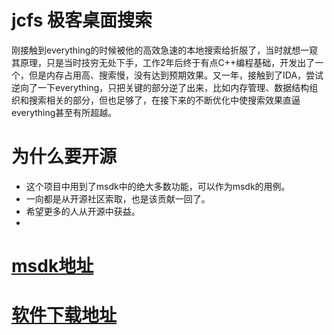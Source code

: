 # jcfs 极客桌面搜索
刚接触到everything的时候被他的高效急速的本地搜索给折服了，当时就想一窥其原理，只是当时技穷无处下手，工作2年后终于有点C++编程基础，开发出了一个，但是内存占用高、搜索慢，没有达到预期效果。又一年，接触到了IDA，尝试逆向了一下everything，只把关键的部分逆了出来，比如内存管理、数据结构组织和搜索相关的部分，但也足够了，在接下来的不断优化中使搜索效果直逼everything甚至有所超越。

# 为什么要开源
*   这个项目中用到了msdk中的绝大多数功能，可以作为msdk的用例。
*   一向都是从开源社区索取，也是该贡献一回了。
*   希望更多的人从开源中获益。
*   
# [msdk地址](https://github.com/ZhanLang/msdk) 

# [软件下载地址](http://f.jicer.cn) 